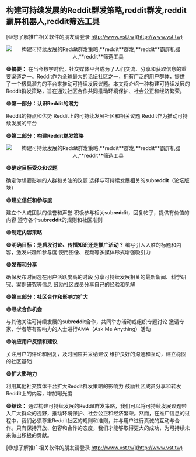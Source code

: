 ## **构建可持续发展的Reddit群发策略,**reddit**群发,**reddit**霸屏机器人,**reddit**筛选工具**

[😍想了解推广相关软件的朋友请登录 http://www.vst.tw](http://www.vst.tw)

 <center><img src="https://vst.tw/MP4/tuiguang/png/1.png" alt="构建可持续发展的Reddit群发策略,**reddit**群发,**reddit**霸屏机器人,**reddit**筛选工具"></center>

**😄摘要：**
在当今数字时代，社交媒体平台成为了人们交流、分享和获取信息的重要渠道之一。Reddit作为全球最大的论坛社区之一，拥有广泛的用户群体，提供了一个极具潜力的平台来推动可持续发展议题。本文将介绍一种构建可持续发展的Reddit群发策略，旨在通过社区合作共同推动环境保护、社会公正和经济繁荣。

**😄第一部分：认识Reddit的潜力**

Reddit的特点和优势
Reddit上的可持续发展社区和相关议题
Reddit作为推动可持续发展的平台

**😄第二部分：构建Reddit群发策略**

 <center><img src="https://vst.tw/MP4/tuiguang/png/3.png" alt="构建可持续发展的Reddit群发策略,**reddit**群发,**reddit**霸屏机器人,**reddit**筛选工具"></center>

**😄确定目标受众和议题**

确定你想要影响的人群和关注的议题
选择与可持续发展相关的sub**reddit**（论坛版块）

**😄建立信任和参与度**

建立个人或团队的信誉和声誉
积极参与相关sub**reddit**，回复帖子，提供有价值的内容
遵守各个sub**reddit**的规则和社区准则

**😄制定内容策略**

**😄明确目标：是启发讨论、传播知识还是推广活动？**
编写引人入胜的标题和内容，激发兴趣和参与度
使用图像、视频等多媒体形式增强吸引力

**😄发布和分享**

确保发布时间选在用户活跃度高的时段
分享可持续发展相关的最新新闻、科学研究、案例研究等信息
鼓励社区成员分享自己的经验和见解

**😄第三部分：社区合作和影响力扩大**

**😄寻求合作机会**

与其他关注可持续发展的sub**reddit**合作，共同举办活动或组织专题讨论
邀请专家、学者等有影响力的人士进行AMA（Ask Me Anything）活动

**😄响应用户反馈和建议**

关注用户的评论和回复，及时回应并采纳建议
维护良好的沟通和互动，建立稳固的社区基础

**😄扩大影响力**

利用其他社交媒体平台扩大Reddit群发策略的影响力
鼓励社区成员分享和转发Reddit上的内容，增加曝光度

**😄结论：**
通过构建可持续发展的Reddit群发策略，我们可以将可持续发展议题带入广大群众的视野，推动环境保护、社会公正和经济繁荣。然而，在推广信息的过程中，我们必须尊重Reddit社区的规则和准则，并与用户进行真诚的互动与合作。只有保持开放、包容和合作的态度，我们才能够取得更大的成功，为可持续未来做出积极的贡献。

[😍想了解推广相关软件的朋友请登录 http://www.vst.tw](http://www.vst.tw)



